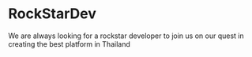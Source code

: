 # RockStarDev
We are always looking for a rockstar developer to join us on our quest in creating the best platform in Thailand
